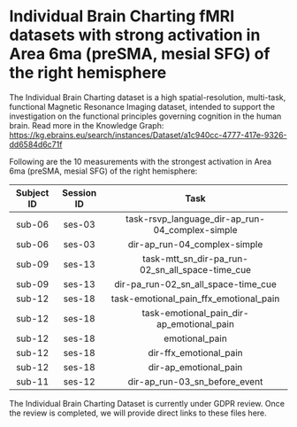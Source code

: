 # Individual Brain Charting fMRI datasets with strong activation in Area 6ma (preSMA, mesial SFG) of the right hemisphere

The Individual Brain Charting dataset is a high spatial-resolution, multi-task, functional Magnetic Resonance Imaging dataset, intended to support the investigation on the functional principles governing cognition in the human brain.
Read more in the Knowledge Graph: https://kg.ebrains.eu/search/instances/Dataset/a1c940cc-4777-417e-9326-dd6584d6c71f

Following are the 10 measurements with the strongest activation in Area 6ma (preSMA, mesial SFG) of the right hemisphere:

| Subject ID | Session ID | Task |
| :-: | :-: | :-: |
| sub-06 | ses-03 | task-rsvp_language_dir-ap_run-04_complex-simple|
| sub-06 | ses-03 | dir-ap_run-04_complex-simple|
| sub-09 | ses-13 | task-mtt_sn_dir-pa_run-02_sn_all_space-time_cue|
| sub-09 | ses-13 | dir-pa_run-02_sn_all_space-time_cue|
| sub-12 | ses-18 | task-emotional_pain_ffx_emotional_pain|
| sub-12 | ses-18 | task-emotional_pain_dir-ap_emotional_pain|
| sub-12 | ses-18 | emotional_pain|
| sub-12 | ses-18 | dir-ffx_emotional_pain|
| sub-12 | ses-18 | dir-ap_emotional_pain|
| sub-11 | ses-12 | dir-ap_run-03_sn_before_event|


The Individual Brain Charting Dataset is currently under GDPR review. Once the review is completed, we will provide direct links to these files here.